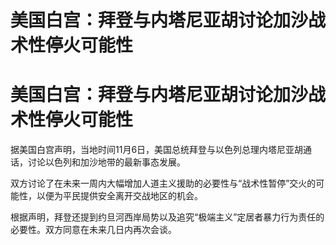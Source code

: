 # 美国白宫：拜登与内塔尼亚胡讨论加沙战术性停火可能性

# 美国白宫：拜登与内塔尼亚胡讨论加沙战术性停火可能性

据美国白宫声明，当地时间11月6日，美国总统拜登与以色列总理内塔尼亚胡通话，讨论以色列和加沙地带的最新事态发展。

双方讨论了在未来一周内大幅增加人道主义援助的必要性与“战术性暂停”交火的可能性，以便为平民提供安全离开交战地区的机会。

根据声明，拜登还提到约旦河西岸局势以及追究“极端主义”定居者暴力行为责任的必要性。双方同意在未来几日内再次会谈。

